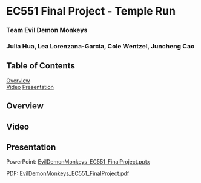 # EC551 Final Project - Temple Run
### Team Evil Demon Monkeys
### Julia Hua, Lea Lorenzana-Garcia, Cole Wentzel, Juncheng Cao

## Table of Contents
[Overview](#Overview)  
[Video](#Video)
[Presentation](#Presentation)  

## Overview 


## Video


## Presentation
PowerPoint: 
[EvilDemonMonkeys_EC551_FinalProject.pptx](https://github.com/llorenzana/EC551-Temple-Run/files/13562709/EvilDemonMonkeys_EC551_FinalProject.pptx)

PDF:
[EvilDemonMonkeys_EC551_FinalProject.pdf](https://github.com/llorenzana/EC551-Temple-Run/files/13562707/EvilDemonMonkeys_EC551_FinalProject.pdf)

